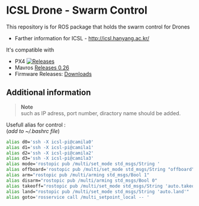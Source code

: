 # ICSL Drone - Swarm Control


This repository is for ROS package that holds the swarm control for Drones 

* Farther information for ICSL - http://icsl.hanyang.ac.kr/ 

It's compatible with 
* PX4 
[![Releases](https://img.shields.io/github/release/PX4/Firmware.svg)](https://github.com/PX4/Firmware/releases)
* Mavros [Releases 0.26](https://github.com/mavlink/mavros/releases/tag/0.26.0)
* Firmware Releases: [Downloads](https://github.com/PX4/Firmware/releases)



## Additional information
> **Note**   
> such as IP adress, port number, diractory name should be added.




Usefull alias for control :   
(*add to ~/.bashrc file*)

```bash
alias d0='ssh -X icsl-pi@camila0' 
alias d1='ssh -X icsl-pi@camila1' 
alias d2='ssh -X icsl-pi@camila2' 
alias d3='ssh -X icsl-pi@camila3'
alias mode='rostopic pub /multi/set_mode std_msgs/String ' 
alias offboard='rostopic pub /multi/set_mode std_msgs/String "offboard"' 
alias arm="rostopic pub /multi/arming std_msgs/Bool 1" 
alias disarm="rostopic pub /multi/arming std_msgs/Bool 0" 
alias takeoff="rostopic pub /multi/set_mode std_msgs/String 'auto.takeoff'" 
alias land="rostopic pub /multi/set_mode std_msgs/String 'auto.land'" 
alias goto='rosservice call /multi_setpoint_local -- '
```

<!--  mark down작성을 위한 예제들
# Heading 1
## Heading 2
### Heading 3
#### Heading 4

*This text* is italic  
**This text** is italic  
~~This text~~ is strikethrough

---


> This is a quote


[Traversy Media](http://www.traversymedia.com)

[Traversy Media](http://www.traversymedia.com "Traversy Media")

* Item 1
* Item 2
* Item 3
  * Nested Item 1
  * Nested Item 2


1. Item 1
2. Item 2
3. Item 3


![Markdown Logo](https://markdown-here.com/img/icon256.png)


```bash
  npm install

  npm start
```

```javascript
  function add(num1, num2) {
    return num1 + num2;
  }
```

```python
  def add(num1, num2):
    return num1 + num2
```

| Name     | Email          |
| -------- | -------------- |
| John Doe | john@gmail.com |
| Jane Doe | jane@gmail.com |


* [x] Task 1
* [x] Task 2
* [ ] Task 3

-->
  
